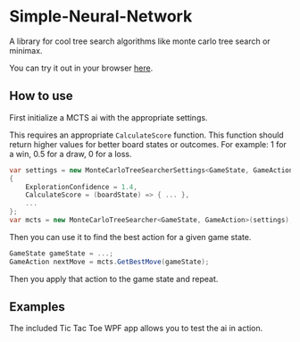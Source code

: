 # Simple-Neural-Network

A library for cool tree search algorithms like monte carlo tree search or minimax.

You can try it out in your browser [here](https://duzychri.github.io/projects/tree-search-ai).

## How to use

First initialize a MCTS ai with the appropriate settings.

This requires an appropriate ```CalculateScore``` function. This function should return higher values for better board states or outcomes. For example: 1 for a win, 0.5 for a draw, 0 for a loss.

```csharp
var settings = new MonteCarloTreeSearcherSettings<GameState, GameAction>()
{
    ExplorationConfidence = 1.4,
    CalculateScore = (boardState) => { ... },
    ...
};
var mcts = new MonteCarloTreeSearcher<GameState, GameAction>(settings);
```

Then you can use it to find the best action for a given game state.

```csharp
GameState gameState = ...;
GameAction nextMove = mcts.GetBestMove(gameState);
```

Then you apply that action to the game state and repeat.

## Examples

The included Tic Tac Toe WPF app allows you to test the ai in action.
